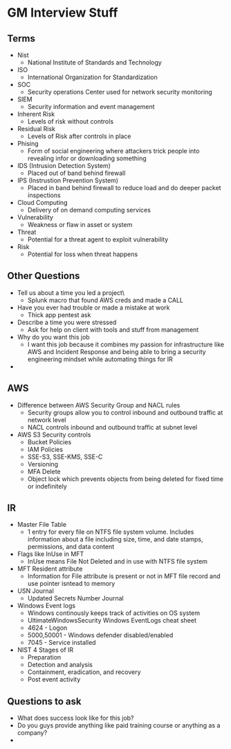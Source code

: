 # GM Interview Stuff

## Terms

- Nist
  - National Institute of Standards and Technology
- ISO
  - International Organization for Standardization
- SOC
  - Security operations Center used for network security monitoring
- SIEM
  - Security information and event management
- Inherent Risk
  - Levels of risk without controls
- Residual Risk
  - Levels of Risk after controls in place
- Phising
  - Form of social engineering where attackers trick people into revealing infor or downloading something
- IDS (Intrusion Detection System)
  - Placed out of band behind firewall
- IPS (Instrustion Prevention System)
  - Placed in band behind firewall to reduce load and do deeper packet inspections
- Cloud Computing
  - Delivery of on demand computing services
- Vulnerability
  - Weakness or flaw in asset or system
- Threat
  - Potential for a threat agent to exploit vulnerability
- Risk
  - Potential for loss when threat happens

## Other Questions

- Tell us about a time you led a project\
  - Splunk macro that found AWS creds and made a CALL
- Have you ever had trouble or made a mistake at work
  - Thick app pentest ask
- Describe a time you were stressed
  - Ask for help on client with tools and stuff from management
- Why do you want this job
  - I want this job because it combines my passion for infrastructure like AWS and Incident Response and being able to bring a security engineering mindset while automating things for IR
- 


## AWS

- Difference between AWS Security Group and NACL rules
  - Security groups allow you to control inbound and outbound traffic at network level
  - NACL controls inbound and outbound traffic at subnet level
- AWS S3 Security controls
  - Bucket Policies
  - IAM Policies
  - SSE-S3, SSE-KMS, SSE-C
  - Versioning
  - MFA Delete
  - Object lock which prevents objects from being deleted for fixed time or indefinitely

## IR

- Master File Table
  - 1 entry for every file on NTFS file system volume. Includes information about a file including size, time, and date stamps, permissions, and data content
- Flags like InUse in MFT
  - InUse means File Not Deleted and in use with NTFS file system
- MFT Resident attribute
  - Information for File attribute is present or not in MFT file record and use pointer isntead to memory
- USN Journal
  - Updated Secrets Number Journal
- Windows Event logs
  - Windows continously keeps track of activities on OS system
  - UltimateWindowsSecurity Windows EventLogs cheat sheet
  - 4624 - Logon
  - 5000,50001 - Windows defender disabled/enabled
  - 7045 - Service installed
- NIST 4 Stages of IR
  - Preparation
  - Detection and analysis
  - Containment, eradication, and recovery
  - Post event activity

## Questions to ask

- What does success look like for this job?
- Do you guys provide anything like paid training course or anything as a company?
- 
